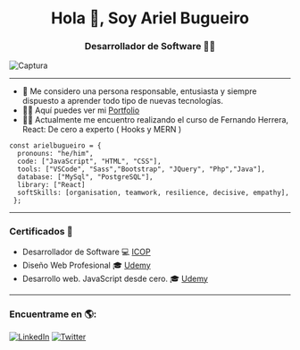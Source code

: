 <h1 align="center">Hola 👋, Soy Ariel Bugueiro </h1>
<h3 align="center">Desarrollador de Software 🧑‍💻</h3>


![Captura](https://user-images.githubusercontent.com/70410313/124995377-a9a88880-e01d-11eb-8f4b-159c59982866.PNG)

-----

* 💬 Me considero una persona responsable, entusiasta y siempre dispuesto a aprender todo tipo de nuevas tecnologías. 
* 👨‍💻 Aquí puedes ver mi [Portfolio](https://arielbugueiro.github.io/portfolio2021/)
* 👨‍🎓 Actualmente me encuentro realizando el curso de Fernando Herrera, React: De cero a experto ( Hooks y MERN ) 

```
const arielbugueiro = {
  pronouns: "he/him",
  code: ["JavaScript", "HTML", "CSS"],
  tools: ["VSCode", "Sass","Bootstrap", "JQuery", "Php","Java"],
  database: ["MySql", "PostgreSQL"],
  library: ["React]
  softSkills: [organisation, teamwork, resilience, decisive, empathy],
 };
```


-----

### Certificados 📜
* Desarrollador de Software 💻 [ICOP]()
* Diseño Web Profesional 🎓 [Udemy](https://www.udemy.com/certificate/UC-2d795c21-74cb-4584-ace6-33a479a5bdfe/)
* Desarrollo web. JavaScript desde cero. 🎓 [Udemy](https://www.udemy.com/certificate/UC-e458685a-f24b-446c-b933-1d8aa9cd6c97/)

-----

### Encuentrame en 🌎:
[![LinkedIn](https://img.shields.io/badge/LinkedIn-ArielBugueiro-0077B5?style=for-the-badge&logo=linkedin&logoColor=white&labelColor=101010)](https://www.linkedin.com/in/ariel-bugueiro/)
[![Twitter](https://img.shields.io/badge/Twitter-@arielbugueiro-1DA1F2?style=for-the-badge&logo=twitter&logoColor=white&labelColor=101010)](https://twitter.com/ArielBugueiro1)



‍

